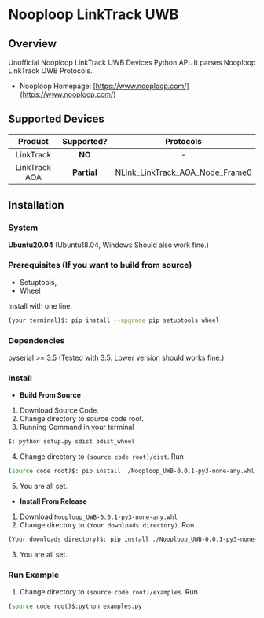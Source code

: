 # **Nooploop LinkTrack UWB**

## **Overview**
Unofficial Nooploop LinkTrack UWB Devices Python API. It parses Nooploop LinkTrack UWB Protocols.
    
* Nooploop Homepage: [https://www.nooploop.com/](https://www.nooploop.com/)

## Supported Devices
| Product | Supported? | Protocols |
| :-----: | :--------: | :-------: |
| LinkTrack |  **NO**  |     -     |
| LinkTrack AOA | **Partial** | NLink_LinkTrack_AOA_Node_Frame0 |

## Installation

### System

**Ubuntu20.04** (Ubuntu18.04, Windows Should also work fine.)

### Prerequisites (If you want to build from source)

* Setuptools,
* Wheel
    
Install with one line.
    
```bash
(your terminal)$: pip install --upgrade pip setuptools wheel
```


### Dependencies

pyserial >= 3.5 (Tested with 3.5. Lower version should works fine.)

### Install
* **Build From Source**

1. Download Source Code.
2. Change directory to source code root.
3. Running Command in your terminal
```bash
$: python setup.py sdist bdist_wheel
```
4. Change directory to `(source code root)/dist`. Run
```bash
(source code root)$: pip install ./Nooploop_UWB-0.0.1-py3-none-any.whl
```
5. You are all set.

* **Install From Release**

1. Download `Nooploop_UWB-0.0.1-py3-none-any.whl`
2. Change directory to `(Your downloads directory)`. Run
```bash
(Your downloads directory)$: pip install ./Nooploop_UWB-0.0.1-py3-none-any.whl
```
3. You are all set.

### Run Example

1. Change directory to `(source code root)/examples`. Run
```bash
(source code root)$:python examples.py
```

